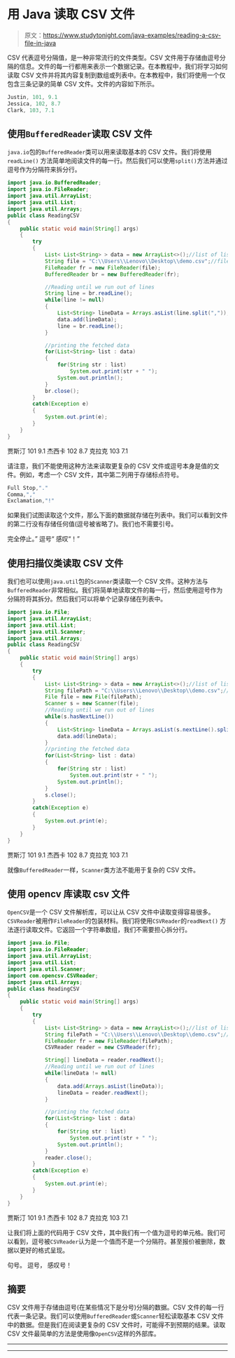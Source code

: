 # 用 Java 读取 CSV 文件

> 原文：<https://www.studytonight.com/java-examples/reading-a-csv-file-in-java>

CSV 代表逗号分隔值，是一种非常流行的文件类型。CSV 文件用于存储由逗号分隔的信息。文件的每一行都用来表示一个数据记录。在本教程中，我们将学习如何读取 CSV 文件并将其内容复制到数组或列表中。在本教程中，我们将使用一个仅包含三条记录的简单 CSV 文件。文件的内容如下所示。

```java
Justin, 101, 9.1
Jessica, 102, 8.7
Clark, 103, 7.1
```

## 使用`BufferedReader`读取 CSV 文件

`java.io`包的`BufferedReader`类可以用来读取基本的 CSV 文件。我们将使用`readLine()` 方法简单地阅读文件的每一行。然后我们可以使用`split()`方法并通过逗号作为分隔符来拆分行。

```java
import java.io.BufferedReader;
import java.io.FileReader;
import java.util.ArrayList;
import java.util.List;
import java.util.Arrays;
public class ReadingCSV
{
	public static void main(String[] args)
	{
		try
		{
			List< List<String> > data = new ArrayList<>();//list of lists to store data
			String file = "C:\\Users\\Lenovo\\Desktop\\demo.csv";//file path
			FileReader fr = new FileReader(file);
			BufferedReader br = new BufferedReader(fr);

			//Reading until we run out of lines
			String line = br.readLine();
			while(line != null)
			{
				List<String> lineData = Arrays.asList(line.split(","));//splitting lines
				data.add(lineData);
				line = br.readLine();
			}

			//printing the fetched data
			for(List<String> list : data)
			{
				for(String str : list)
					System.out.print(str + " ");
				System.out.println();
			}
			br.close();
		}
		catch(Exception e)
		{
			System.out.print(e);
		}
	}
}
```

贾斯汀 101 9.1
杰西卡 102 8.7
克拉克 103 7.1

请注意，我们不能使用这种方法来读取更复杂的 CSV 文件或逗号本身是值的文件。例如，考虑一个 CSV 文件，其中第二列用于存储标点符号。

```java
Full Stop,"."
Comma,","
Exclamation,"!"
```

如果我们试图读取这个文件，那么下面的数据就存储在列表中。我们可以看到文件的第二行没有存储任何值(逗号被省略了)。我们也不需要引号。

完全停止。”
逗号“
感叹“！”

## 使用扫描仪类读取 CSV 文件

我们也可以使用`java.util`包的`Scanner`类读取一个 CSV 文件。这种方法与`BufferedReader`非常相似。我们将简单地读取文件的每一行，然后使用逗号作为分隔符将其拆分。然后我们可以将单个记录存储在列表中。

```java
import java.io.File;
import java.util.ArrayList;
import java.util.List;
import java.util.Scanner;
import java.util.Arrays;
public class ReadingCSV
{
	public static void main(String[] args)
	{
		try
		{
			List< List<String> > data = new ArrayList<>();//list of lists to store data
			String filePath = "C:\\Users\\Lenovo\\Desktop\\demo.csv";//file path
			File file = new File(filePath);
			Scanner s = new Scanner(file);			
			//Reading until we run out of lines
			while(s.hasNextLine())
			{
				List<String> lineData = Arrays.asList(s.nextLine().split(","));//splitting lines
				data.add(lineData);
			}			
			//printing the fetched data
			for(List<String> list : data)
			{
				for(String str : list)
					System.out.print(str + " ");
				System.out.println();
			}
			s.close();
		}
		catch(Exception e)
		{
			System.out.print(e);
		}
	}
}
```

贾斯汀 101 9.1
杰西卡 102 8.7
克拉克 103 7.1

就像`BufferedReader`一样，`Scanner`类方法不能用于复杂的 CSV 文件。

## 使用 opencv 库读取 csv 文件

`OpenCSV`是一个 CSV 文件解析库，可以让从 CSV 文件中读取变得容易很多。`CSVReader`被用作`FileReader`的包装材料。我们将使用`CSVReader`的`readNext()` 方法逐行读取文件。它返回一个字符串数组，我们不需要担心拆分行。

```java
import java.io.File;
import java.io.FileReader;
import java.util.ArrayList;
import java.util.List;
import java.util.Scanner;
import com.opencsv.CSVReader;
import java.util.Arrays;
public class ReadingCSV
{
	public static void main(String[] args)
	{
		try
		{
			List< List<String> > data = new ArrayList<>();//list of lists to store data
			String filePath = "C:\\Users\\Lenovo\\Desktop\\demo.csv";//file path
			FileReader fr = new FileReader(filePath);
			CSVReader reader = new CSVReader(fr);

			String[] lineData = reader.readNext();
			//Reading until we run out of lines
			while(lineData != null)
			{
				data.add(Arrays.asList(lineData));
				lineData = reader.readNext();
			}

			//printing the fetched data
			for(List<String> list : data)
			{
				for(String str : list)
					System.out.print(str + " ");
				System.out.println();
			}
			reader.close();
		}
		catch(Exception e)
		{
			System.out.print(e);
		}
	}
}
```

贾斯汀 101 9.1
杰西卡 102 8.7
克拉克 103 7.1

让我们将上面的代码用于 CSV 文件，其中我们有一个值为逗号的单元格。我们可以看到，逗号被`CSVReader`认为是一个值而不是一个分隔符。甚至报价被删除，数据以更好的格式呈现。

句号。
逗号，
感叹号！

## 摘要

CSV 文件用于存储由逗号(在某些情况下是分号)分隔的数据。CSV 文件的每一行代表一条记录。我们可以使用`BufferedReader`或`Scanner`轻松读取基本 CSV 文件中的数据。但是我们在阅读更复杂的 CSV 文件时，可能得不到预期的结果。读取 CSV 文件最简单的方法是使用像`OpenCSV`这样的外部库。

* * *

* * *